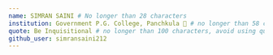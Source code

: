 ```yaml
---
name: SIMRAN SAINI # No longer than 28 characters
institution: Government P.G. College, Panchkula 🚩 # no longer than 58 characters
quote: Be Inquisitional # no longer than 100 characters, avoid using quotes(") to guarantee the format remains the same.
github_user: simransaini212
---
```


